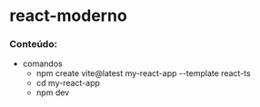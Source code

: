 # react-moderno

### Conteúdo:
- comandos
  - npm create vite@latest my-react-app --template react-ts
  - cd my-react-app
  - npm dev


